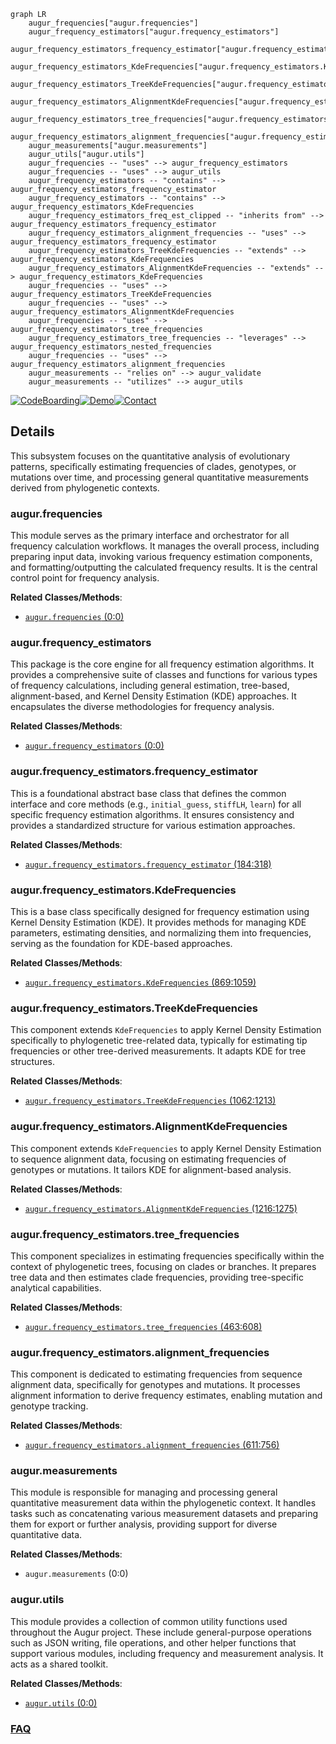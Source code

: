 ```mermaid
graph LR
    augur_frequencies["augur.frequencies"]
    augur_frequency_estimators["augur.frequency_estimators"]
    augur_frequency_estimators_frequency_estimator["augur.frequency_estimators.frequency_estimator"]
    augur_frequency_estimators_KdeFrequencies["augur.frequency_estimators.KdeFrequencies"]
    augur_frequency_estimators_TreeKdeFrequencies["augur.frequency_estimators.TreeKdeFrequencies"]
    augur_frequency_estimators_AlignmentKdeFrequencies["augur.frequency_estimators.AlignmentKdeFrequencies"]
    augur_frequency_estimators_tree_frequencies["augur.frequency_estimators.tree_frequencies"]
    augur_frequency_estimators_alignment_frequencies["augur.frequency_estimators.alignment_frequencies"]
    augur_measurements["augur.measurements"]
    augur_utils["augur.utils"]
    augur_frequencies -- "uses" --> augur_frequency_estimators
    augur_frequencies -- "uses" --> augur_utils
    augur_frequency_estimators -- "contains" --> augur_frequency_estimators_frequency_estimator
    augur_frequency_estimators -- "contains" --> augur_frequency_estimators_KdeFrequencies
    augur_frequency_estimators_freq_est_clipped -- "inherits from" --> augur_frequency_estimators_frequency_estimator
    augur_frequency_estimators_alignment_frequencies -- "uses" --> augur_frequency_estimators_frequency_estimator
    augur_frequency_estimators_TreeKdeFrequencies -- "extends" --> augur_frequency_estimators_KdeFrequencies
    augur_frequency_estimators_AlignmentKdeFrequencies -- "extends" --> augur_frequency_estimators_KdeFrequencies
    augur_frequencies -- "uses" --> augur_frequency_estimators_TreeKdeFrequencies
    augur_frequencies -- "uses" --> augur_frequency_estimators_AlignmentKdeFrequencies
    augur_frequencies -- "uses" --> augur_frequency_estimators_tree_frequencies
    augur_frequency_estimators_tree_frequencies -- "leverages" --> augur_frequency_estimators_nested_frequencies
    augur_frequencies -- "uses" --> augur_frequency_estimators_alignment_frequencies
    augur_measurements -- "relies on" --> augur_validate
    augur_measurements -- "utilizes" --> augur_utils
```

[![CodeBoarding](https://img.shields.io/badge/Generated%20by-CodeBoarding-9cf?style=flat-square)](https://github.com/CodeBoarding/GeneratedOnBoardings)[![Demo](https://img.shields.io/badge/Try%20our-Demo-blue?style=flat-square)](https://www.codeboarding.org/demo)[![Contact](https://img.shields.io/badge/Contact%20us%20-%20contact@codeboarding.org-lightgrey?style=flat-square)](mailto:contact@codeboarding.org)

## Details

This subsystem focuses on the quantitative analysis of evolutionary patterns, specifically estimating frequencies of clades, genotypes, or mutations over time, and processing general quantitative measurements derived from phylogenetic contexts.

### augur.frequencies
This module serves as the primary interface and orchestrator for all frequency calculation workflows. It manages the overall process, including preparing input data, invoking various frequency estimation components, and formatting/outputting the calculated frequency results. It is the central control point for frequency analysis.


**Related Classes/Methods**:

- <a href="https://github.com/nextstrain/augur/augur/frequencies.py#L0-L0" target="_blank" rel="noopener noreferrer">`augur.frequencies` (0:0)</a>


### augur.frequency_estimators
This package is the core engine for all frequency estimation algorithms. It provides a comprehensive suite of classes and functions for various types of frequency calculations, including general estimation, tree-based, alignment-based, and Kernel Density Estimation (KDE) approaches. It encapsulates the diverse methodologies for frequency analysis.


**Related Classes/Methods**:

- <a href="https://github.com/nextstrain/augur/augur/frequency_estimators.py#L0-L0" target="_blank" rel="noopener noreferrer">`augur.frequency_estimators` (0:0)</a>


### augur.frequency_estimators.frequency_estimator
This is a foundational abstract base class that defines the common interface and core methods (e.g., `initial_guess`, `stiffLH`, `learn`) for all specific frequency estimation algorithms. It ensures consistency and provides a standardized structure for various estimation approaches.


**Related Classes/Methods**:

- <a href="https://github.com/nextstrain/augur/augur/frequency_estimators.py#L184-L318" target="_blank" rel="noopener noreferrer">`augur.frequency_estimators.frequency_estimator` (184:318)</a>


### augur.frequency_estimators.KdeFrequencies
This is a base class specifically designed for frequency estimation using Kernel Density Estimation (KDE). It provides methods for managing KDE parameters, estimating densities, and normalizing them into frequencies, serving as the foundation for KDE-based approaches.


**Related Classes/Methods**:

- <a href="https://github.com/nextstrain/augur/augur/frequency_estimators.py#L869-L1059" target="_blank" rel="noopener noreferrer">`augur.frequency_estimators.KdeFrequencies` (869:1059)</a>


### augur.frequency_estimators.TreeKdeFrequencies
This component extends `KdeFrequencies` to apply Kernel Density Estimation specifically to phylogenetic tree-related data, typically for estimating tip frequencies or other tree-derived measurements. It adapts KDE for tree structures.


**Related Classes/Methods**:

- <a href="https://github.com/nextstrain/augur/augur/frequency_estimators.py#L1062-L1213" target="_blank" rel="noopener noreferrer">`augur.frequency_estimators.TreeKdeFrequencies` (1062:1213)</a>


### augur.frequency_estimators.AlignmentKdeFrequencies
This component extends `KdeFrequencies` to apply Kernel Density Estimation to sequence alignment data, focusing on estimating frequencies of genotypes or mutations. It tailors KDE for alignment-based analysis.


**Related Classes/Methods**:

- <a href="https://github.com/nextstrain/augur/augur/frequency_estimators.py#L1216-L1275" target="_blank" rel="noopener noreferrer">`augur.frequency_estimators.AlignmentKdeFrequencies` (1216:1275)</a>


### augur.frequency_estimators.tree_frequencies
This component specializes in estimating frequencies specifically within the context of phylogenetic trees, focusing on clades or branches. It prepares tree data and then estimates clade frequencies, providing tree-specific analytical capabilities.


**Related Classes/Methods**:

- <a href="https://github.com/nextstrain/augur/augur/frequency_estimators.py#L463-L608" target="_blank" rel="noopener noreferrer">`augur.frequency_estimators.tree_frequencies` (463:608)</a>


### augur.frequency_estimators.alignment_frequencies
This component is dedicated to estimating frequencies from sequence alignment data, specifically for genotypes and mutations. It processes alignment information to derive frequency estimates, enabling mutation and genotype tracking.


**Related Classes/Methods**:

- <a href="https://github.com/nextstrain/augur/augur/frequency_estimators.py#L611-L756" target="_blank" rel="noopener noreferrer">`augur.frequency_estimators.alignment_frequencies` (611:756)</a>


### augur.measurements
This module is responsible for managing and processing general quantitative measurement data within the phylogenetic context. It handles tasks such as concatenating various measurement datasets and preparing them for export or further analysis, providing support for diverse quantitative data.


**Related Classes/Methods**:

- `augur.measurements` (0:0)


### augur.utils
This module provides a collection of common utility functions used throughout the Augur project. These include general-purpose operations such as JSON writing, file operations, and other helper functions that support various modules, including frequency and measurement analysis. It acts as a shared toolkit.


**Related Classes/Methods**:

- <a href="https://github.com/nextstrain/augur/augur/utils.py#L0-L0" target="_blank" rel="noopener noreferrer">`augur.utils` (0:0)</a>




### [FAQ](https://github.com/CodeBoarding/GeneratedOnBoardings/tree/main?tab=readme-ov-file#faq)